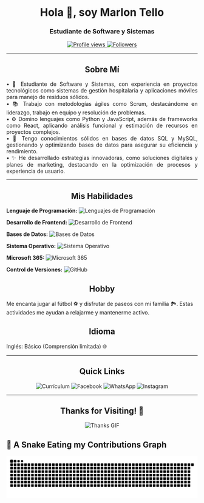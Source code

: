 <h1 align="center">Hola 👋, soy Marlon Tello</h1>
<h3 align="center">Estudiante de Software y Sistemas</h3>


<p align="center">
  <a href="https://github.com/marlontello">
    <img src="https://komarev.com/ghpvc/?username=marlontello&label=Profile%20views&color=129e00&style=plastic" alt="Profile views">
  </a>
  <a href="https://github.com/marlontello">
    <img src="https://img.shields.io/github/followers/marlontello?label=Followers&style=social" alt="Followers">
  </a>
</p>

---

<h2 align="center">Sobre Mí</h2>
<p style="text-align: justify;">
• 🌟 Estudiante de Software y Sistemas, con experiencia en proyectos tecnológicos como sistemas de gestión hospitalaria y aplicaciones móviles para manejo de residuos sólidos.  
<br>
• 📚 Trabajo con metodologías ágiles como Scrum, destacándome en liderazgo, trabajo en equipo y resolución de problemas.  
<br>
• ⚙️ Domino lenguajes como Python y JavaScript, además de frameworks como React, aplicando análisis funcional y estimación de recursos en proyectos complejos.  
<br>
• 💾 Tengo conocimientos sólidos en bases de datos SQL y MySQL, gestionando y optimizando bases de datos para asegurar su eficiencia y rendimiento.  
<br>
• ✨ He desarrollado estrategias innovadoras, como soluciones digitales y planes de marketing, destacando en la optimización de procesos y experiencia de usuario.
</p>

---
<h2 align="center">Mis Habilidades</h2>

<p>
  <strong>Lenguaje de Programación:</strong> 
  <img src="https://img.shields.io/badge/JavaScript%20%7C%20Java%20%7C%20Python-blue?style=for-the-badge" alt="Lenguajes de Programación">
</p>

<p>
  <strong>Desarrollo de Frontend:</strong>
  <img src="https://img.shields.io/badge/HTML5%20%7C%20CSS%20%7C%20React%20%7C%20JavaScript-orange?style=for-the-badge" alt="Desarrollo de Frontend">
</p>

<p>
  <strong>Bases de Datos:</strong>
  <img src="https://img.shields.io/badge/SQL%20Server%20%7C%20MySQL-green?style=for-the-badge" alt="Bases de Datos">
</p>

<p>
  <strong>Sistema Operativo:</strong>
  <img src="https://img.shields.io/badge/Linux%20%7C%20Ubuntu%20%7C%20Windows-lightgray?style=for-the-badge" alt="Sistema Operativo">
</p>

<p>
  <strong>Microsoft 365:</strong>
  <img src="https://img.shields.io/badge/Word%20%7C%20PowerPoint%20%7C%20Excel%20%7C%20Outlook%20%7C%20Power%20BI%20Desktop-blue?style=for-the-badge" alt="Microsoft 365">
</p>

<p>
  <strong>Control de Versiones:</strong>
  <img src="https://img.shields.io/badge/GitHub-lightblue?style=for-the-badge" alt="GitHub">
</p>

<h2 align="center">Hobby</h2>
<p>
  Me encanta jugar al fútbol ⚽ y disfrutar de paseos con mi familia 🏞️. Estas actividades me ayudan a relajarme y mantenerme activo.
</p>
<h2 align="center">Idioma</h2>
<p>
  Inglés: Básico (Comprensión limitada) 🌐
</p>


---

<h2 align="center">Quick Links</h2>
<p align="center">
  <!-- Botón para descargar el Currículum -->
  <a href="URL_DE_TU_CURRICULUM" target="_blank" style="text-decoration: none;">
    <img src="https://img.shields.io/badge/Currículum-Descargar-blue?style=for-the-badge&logo=readme" alt="Currículum" class="button">
  </a>
  <!-- Botón para Facebook -->
  <a href="https://www.facebook.com/profile.php?id=100013582839452" target="_blank" style="text-decoration: none;">
    <img src="https://img.shields.io/badge/Facebook-Visitar-blue?style=for-the-badge&logo=facebook" alt="Facebook" class="button">
  </a>
  <!-- Botón para WhatsApp -->
  <a href="https://wa.me/56932239061" target="_blank" style="text-decoration: none;">
    <img src="https://img.shields.io/badge/WhatsApp-Mensaje-green?style=for-the-badge&logo=whatsapp" alt="WhatsApp" class="button">
  </a>
  <!-- Botón para Instagram -->
  <a href="https://www.instagram.com/marlon.telloo/?hl=es" target="_blank" style="text-decoration: none;">
    <img src="https://img.shields.io/badge/Instagram-Visitar-pink?style=for-the-badge&logo=instagram" alt="Instagram" class="button">
  </a>
</p>

<style>
.button {
  transition: transform 0.3s ease;
}

.button:hover {
  transform: scale(1.1);
}
</style>


---

<h2 align="center">Thanks for Visiting! 🌟</h2>
<p align="center">
  <img src="https://media.giphy.com/media/xUPGcJGy8I928yIlAQ/giphy.gif" alt="Thanks GIF">
</p>

	
## 🐍 A Snake Eating my Contributions Graph
	
<p align = "center">
	<img src = "https://github.com/7oSkaaa/7oSkaaa/blob/output/github-contribution-grid-snake.svg?" alt = "Snake Game"/>
</p>
